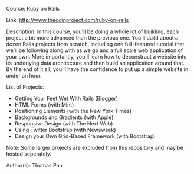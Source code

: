 Course: Ruby on Rails

Link: http://www.theodinproject.com/ruby-on-rails

Description: In this course, you'll be doing a whole lot of building, each project a bit more advanced than the previous one. You'll build about a dozen Rails projects from scratch, including one full-featured tutorial that we'll be following along with as we go and a full scale web application of your own. More importantly, you'll learn how to deconstruct a website into its underlying data architecture and then build an application around that. By the end of it all, you'll have the confidence to put up a simple website in under an hour.

List of Projects:
* Getting Your Feet Wet With Rails (Blogger)
* HTML Forms (with Mint)
* Positioning Elements (with the New York Times)
* Backgrounds and Gradients (with Apple)
* Responsive Design (with The Next Web)
* Using Twitter Bootstrap (with Newsweek)
* Design your Own Grid-Based Framework (with Bootstrap)

Note: Some larger projects are excluded from this repository and may be hosted seperately. 

Author(s): Thomas Pan